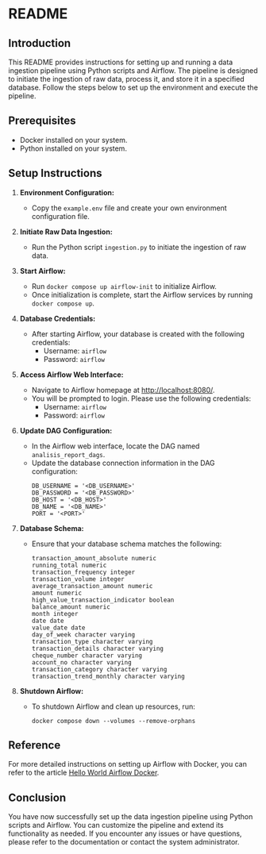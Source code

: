 # README

## Introduction
This README provides instructions for setting up and running a data ingestion pipeline using Python scripts and Airflow. The pipeline is designed to initiate the ingestion of raw data, process it, and store it in a specified database. Follow the steps below to set up the environment and execute the pipeline.

## Prerequisites
- Docker installed on your system.
- Python installed on your system.

## Setup Instructions

1. **Environment Configuration:**
   - Copy the `example.env` file and create your own environment configuration file.
   
2. **Initiate Raw Data Ingestion:**
   - Run the Python script `ingestion.py` to initiate the ingestion of raw data.

3. **Start Airflow:**
   - Run `docker compose up airflow-init` to initialize Airflow.
   - Once initialization is complete, start the Airflow services by running `docker compose up`.

4. **Database Credentials:**
   - After starting Airflow, your database is created with the following credentials:
     - Username: `airflow`
     - Password: `airflow`

5. **Access Airflow Web Interface:**
   - Navigate to Airflow homepage at [http://localhost:8080/](http://localhost:8080/).
   - You will be prompted to login. Please use the following credentials:
     - Username: `airflow`
     - Password: `airflow`

6. **Update DAG Configuration:**
   - In the Airflow web interface, locate the DAG named `analisis_report_dags`.
   - Update the database connection information in the DAG configuration:
     ```
     DB_USERNAME = '<DB_USERNAME>'
     DB_PASSWORD = '<DB_PASSWORD>'
     DB_HOST = '<DB_HOST>'
     DB_NAME = '<DB_NAME>'
     PORT = '<PORT>'
     ```

7. **Database Schema:**
   - Ensure that your database schema matches the following:
     ```
     transaction_amount_absolute numeric
     running_total numeric
     transaction_frequency integer
     transaction_volume integer
     average_transaction_amount numeric
     amount numeric
     high_value_transaction_indicator boolean
     balance_amount numeric
     month integer
     date date
     value_date date
     day_of_week character varying
     transaction_type character varying
     transaction_details character varying
     cheque_number character varying
     account_no character varying
     transaction_category character varying
     transaction_trend_monthly character varying
     ```

8. **Shutdown Airflow:**
   - To shutdown Airflow and clean up resources, run:
     ```
     docker compose down --volumes --remove-orphans
     ```

## Reference
For more detailed instructions on setting up Airflow with Docker, you can refer to the article [Hello World Airflow Docker](https://medium.com/@prithvijit.guha245/hello-world-airflow-docker-9102f4c5305b).

## Conclusion
You have now successfully set up the data ingestion pipeline using Python scripts and Airflow. You can customize the pipeline and extend its functionality as needed. If you encounter any issues or have questions, please refer to the documentation or contact the system administrator.
